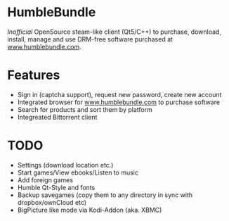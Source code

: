HumbleBundle
============

*Inofficial* OpenSource steam-like client (Qt5/C++) to purchase, download, install, manage and use DRM-free software purchased at www.humblebundle.com.

Features
========
- Sign in (captcha support), request new password, create new account
- Integrated browser for www.humblebundle.com to purchase software
- Search for products and sort them by platform
- Integreated Bittorrent client 


TODO 
====
- Settings (download location etc.)
- Start games/View ebooks/Listen to music
- Add foreign games
- Humble Qt-Style and fonts
- Backup savegames (copy them to any directory in sync with dropbox/ownCloud etc)
- BigPicture like mode via Kodi-Addon (aka. XBMC)
